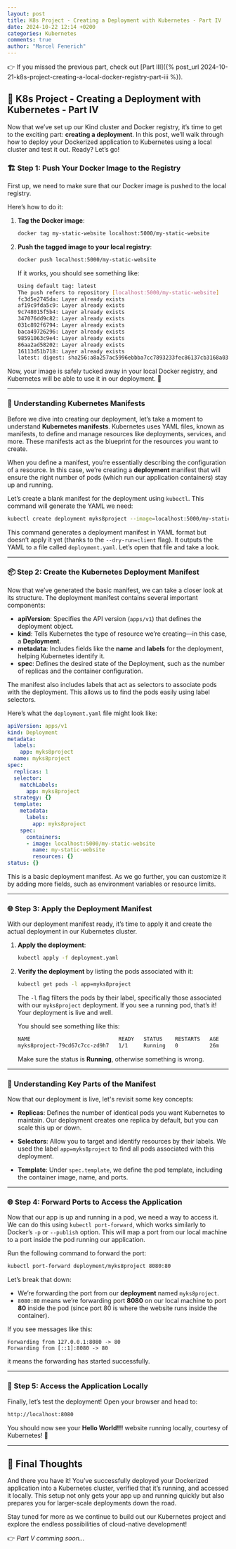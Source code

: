 ```yaml
---
layout: post
title: K8s Project - Creating a Deployment with Kubernetes - Part IV
date: 2024-10-22 12:14 +0200
categories: Kubernetes
comments: true
author: "Marcel Fenerich"
---
```


👉 If you missed the previous part, check out [Part III]({% post_url 2024-10-21-k8s-project-creating-a-local-docker-registry-part-iii %}).

## 🚀 K8s Project - Creating a Deployment with Kubernetes - Part IV

Now that we’ve set up our Kind cluster and Docker registry, it’s time to get to the exciting part: **creating a deployment**. In this post, we’ll walk through how to deploy your Dockerized application to Kubernetes using a local cluster and test it out. Ready? Let’s go!

### 🏗️ Step 1: Push Your Docker Image to the Registry

First up, we need to make sure that our Docker image is pushed to the local registry.

Here’s how to do it:

1. **Tag the Docker image**:

    ```bash
    docker tag my-static-website localhost:5000/my-static-website
    ```

2. **Push the tagged image to your local registry**:

    ```bash
    docker push localhost:5000/my-static-website
    ```

    If it works, you should see something like:

    ```bash
    Using default tag: latest
    The push refers to repository [localhost:5000/my-static-website]
    fc3d5e2745da: Layer already exists
    af19c9fda5c9: Layer already exists
    9c748015f5b4: Layer already exists
    347076dd9c82: Layer already exists
    031c892f6794: Layer already exists
    baca49726296: Layer already exists
    98591063c9e4: Layer already exists
    86aa2ad58202: Layer already exists
    16113d51b718: Layer already exists
    latest: digest: sha256:a8a257ac5996ebbba7cc7893233fec86137cb3168a037eee9358731de4a96be8 size: 2196
    ```

Now, your image is safely tucked away in your local Docker registry, and Kubernetes will be able to use it in our deployment. 🎉

---

### 📜 Understanding Kubernetes Manifests

Before we dive into creating our deployment, let’s take a moment to understand **Kubernetes manifests**. Kubernetes uses YAML files, known as manifests, to define and manage resources like deployments, services, and more. These manifests act as the blueprint for the resources you want to create.

When you define a manifest, you’re essentially describing the configuration of a resource. In this case, we’re creating a **deployment** manifest that will ensure the right number of pods (which run our application containers) stay up and running.

Let’s create a blank manifest for the deployment using `kubectl`. This command will generate the YAML we need:

```bash
kubectl create deployment myks8project --image=localhost:5000/my-static-website --dry-run=client --output=yaml > deployment.yaml
```

This command generates a deployment manifest in YAML format but doesn’t apply it yet (thanks to the `--dry-run=client` flag). It outputs the YAML to a file called `deployment.yaml`. Let’s open that file and take a look.

---

### 📦 Step 2: Create the Kubernetes Deployment Manifest

Now that we’ve generated the basic manifest, we can take a closer look at its structure. The deployment manifest contains several important components:

- **apiVersion**: Specifies the API version (`apps/v1`) that defines the deployment object.
- **kind**: Tells Kubernetes the type of resource we’re creating—in this case, a **Deployment**.
- **metadata**: Includes fields like the **name** and **labels** for the deployment, helping Kubernetes identify it.
- **spec**: Defines the desired state of the Deployment, such as the number of replicas and the container configuration.

The manifest also includes labels that act as selectors to associate pods with the deployment. This allows us to find the pods easily using label selectors.

Here’s what the `deployment.yaml` file might look like:

```yaml
apiVersion: apps/v1
kind: Deployment
metadata:
  labels:
    app: myks8project
  name: myks8project
spec:
  replicas: 1
  selector:
    matchLabels:
      app: myks8project
  strategy: {}
  template:
    metadata:
      labels:
        app: myks8project
    spec:
      containers:
      - image: localhost:5000/my-static-website
        name: my-static-website
        resources: {}
status: {}

```

This is a basic deployment manifest. As we go further, you can customize it by adding more fields, such as environment variables or resource limits.

---

### 🌐 Step 3: Apply the Deployment Manifest

With our deployment manifest ready, it’s time to apply it and create the actual deployment in our Kubernetes cluster.

1. **Apply the deployment**:

    ```bash
    kubectl apply -f deployment.yaml
    ```

2. **Verify the deployment** by listing the pods associated with it:

    ```bash
    kubectl get pods -l app=myks8project
    ```

    The `-l` flag filters the pods by their label, specifically those associated with our `myks8project` deployment. If you see a running pod, that’s it! Your deployment is live and well.

    You should see something like this:

    ```bash
    NAME                            READY   STATUS    RESTARTS   AGE
    myks8project-79cd67c7cc-zd9h7   1/1     Running   0          26m
    ```

    Make sure the status is **Running**, otherwise something is wrong.

---

### 🔄 Understanding Key Parts of the Manifest

Now that our deployment is live, let's revisit some key concepts:

- **Replicas**: Defines the number of identical pods you want Kubernetes to maintain. Our deployment creates one replica by default, but you can scale this up or down.

- **Selectors**: Allow you to target and identify resources by their labels. We used the label `app=myks8project` to find all pods associated with this deployment.

- **Template**: Under `spec.template`, we define the pod template, including the container image, name, and ports.

---

### 🌐 Step 4: Forward Ports to Access the Application

Now that our app is up and running in a pod, we need a way to access it. We can do this using `kubectl port-forward`, which works similarly to Docker’s `-p` or `--publish` option. This will map a port from our local machine to a port inside the pod running our application.

Run the following command to forward the port:

```bash
kubectl port-forward deployment/myks8project 8080:80
```

Let’s break that down:

- We’re forwarding the port from our **deployment** named `myks8project`.
- `8080:80` means we’re forwarding port **8080** on our local machine to port **80** inside the pod (since port 80 is where the website runs inside the container).

If you see messages like this:

```shell
Forwarding from 127.0.0.1:8080 -> 80
Forwarding from [::1]:8080 -> 80
```

it means the forwarding has started successfully.

---

### 🎉 Step 5: Access the Application Locally

Finally, let’s test the deployment! Open your browser and head to:

```bash
http://localhost:8080
```

You should now see your **Hello World!!!** website running locally, courtesy of Kubernetes! 🎉

---

## 🌟 Final Thoughts

And there you have it! You’ve successfully deployed your Dockerized application into a Kubernetes cluster, verified that it’s running, and accessed it locally. This setup not only gets your app up and running quickly but also prepares you for larger-scale deployments down the road.

Stay tuned for more as we continue to build out our Kubernetes project and explore the endless possibilities of cloud-native development!

👉 *Part V comming soon...*
